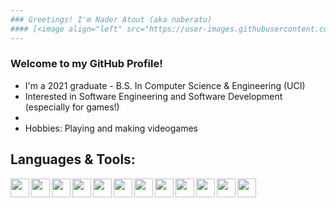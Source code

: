 ```yaml
---
### Greetings! I'm Nader Atout (aka naberatu) 
#### [<image align="left" src="https://user-images.githubusercontent.com/39421939/134761826-ed479dee-83cb-4de2-bdf4-59e216947b99.png" width="20">][linkedin] naberatu@gmail.com
---
```


### Welcome to my GitHub Profile!
- I'm a 2021 graduate - B.S. In Computer Science & Engineering (UCI)
- Interested in Software Engineering and Software Development (especially for games!)
- 
- Hobbies: Playing and making videogames

## Languages & Tools: 
<image align="left" src="https://user-images.githubusercontent.com/39421939/134762041-1e7f0e56-4258-4517-918a-4e97368ebc4b.png" height="30">
<image align="left" src="https://user-images.githubusercontent.com/39421939/134762044-abb29901-8e6b-4661-8db0-f47786c5a9e3.png" height="30">
<image align="left" src="https://user-images.githubusercontent.com/39421939/134762084-dfd5d2b4-05b9-4be7-8eff-3b689fefbc93.png" height="30">
<image align="left" src="https://user-images.githubusercontent.com/39421939/134762098-cbb16d45-9cc6-4405-9425-ffb4623dd166.png" height="30">
<image align="left" src="https://user-images.githubusercontent.com/39421939/134762956-74c19206-139a-4df4-8fc4-c9d33c411894.jpg" height="30">
<image align="left" src="https://user-images.githubusercontent.com/39421939/134762858-ed09ffe7-9105-4f36-94ba-a91b2013e48c.png" height="30">
<image align="left" src="https://user-images.githubusercontent.com/39421939/134762859-f196532e-d0e6-459e-82ba-65879ec799d1.png" height="30">
<image align="left" src="https://user-images.githubusercontent.com/39421939/134762860-27ad19f7-af3d-4e58-b5cf-a0fd285236ee.png" height="30">
<image align="left" src="https://user-images.githubusercontent.com/39421939/134762861-d043f17e-42c2-4bf4-8d09-60084f44517b.png" height="30">
<image align="left" src="https://user-images.githubusercontent.com/39421939/134762862-044550fe-9783-4826-adb8-88f23ad13b84.png" height="30">
<image align="left" src="https://user-images.githubusercontent.com/39421939/134762863-0db03505-0a2b-48c3-861a-1f6897599e25.png" height="30">
<image align="left" src="https://user-images.githubusercontent.com/39421939/134762864-17b855d0-b3b5-4a80-ad30-6e84842fad3f.png" height="30">
<br>

<!-- Formatting Templates: -->
<!-- <image align="left" src="" width="30">               -->
<!-- [<image align="left" src="" width="30">][linkname]   -->

<!-- Name variables for embedded links -->
[email]:      naberatu@gmail.com
[linkedin]:   https://www.linkedin.com/in/nader-atout/
